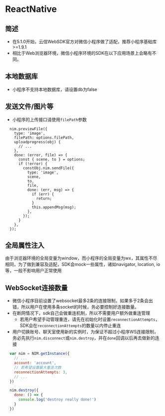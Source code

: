 # ReactNative

## 简述
- 在5.1.0开始，云信WebSDK官方对微信小程序做了适配，推荐小程序基础库>=1.9.1
- 相比于Web浏览器环境，微信小程序环境的SDK在以下应用场景上会略有不同。

## 本地数据库
- 小程序不支持本地数据库，请设置db为false

## 发送文件/图片等
- 小程序的上传接口请使用`filePath`参数

``` javascripte
  nim.previewFile({
    type: 'image',
    filePath: options.filePath,
    uploadprogress(obj) {
      // ...
    },
    done: (error, file) => {
      const { scene, to } = options;
      if (!error) {
        constObj.nim.sendFile({
          type: 'image',
          scene,
          to,
          file,
          done: (err, msg) => {
            if (err) {
              return;
            }
            this.appendMsg(msg);
          },
        });
      }
    },
  });
```

## 全局属性注入
由于浏览器环境的全局变量为window，而小程序的全局变量为wx，其属性不尽相同，为了做到兼容及适配，SDK会mock一些属性，诸如navigator, location, io等，一般不影响用户正常使用

## WebSocket连接数量
- 微信小程序目前设置了websocket最多2条的连接限制，如果多于2条会出错，所以用户在使用多条socket的时候，务必要控制好连接数量。
- 在断网情况下，sdk自己会做重连机制，所以不需要用户额外做重连管理
  - 若用户希望手动管理重连，请先在初始化时设置`reconnectionAttempts`，SDK会在`reconnectionAttempts`的数量以内停止重连
- 用户切换账号、聊天室使用新的实例时，为保证不超过小程序WS连接限制，务必先执行`nim.disconnect`或`nim.destroy`，并在`done`回调以后再去做新的连接
``` javascript
  var nim = NIM.getInstance({
    // ...
    account: 'account',
    // 若希望设置最大重连次数
    reconnectionAttempts: 3,
    // ...
  })

  nim.destroy({
    done: () => {
      console.log('destroy really done!')
    }
  })
```